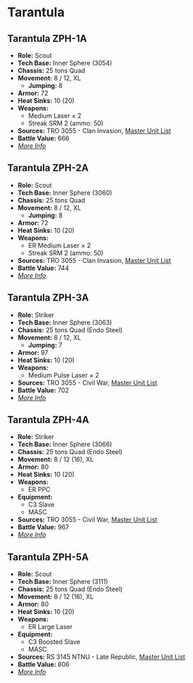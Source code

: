 # Tarantula
## Tarantula ZPH-1A
- **Role:** Scout
- **Tech Base:** Inner Sphere (3054)
- **Chassis:** 25 tons Quad
- **Movement:** 8 / 12, XL
  - **Jumping:** 8
- **Armor:** 72
- **Heat Sinks:** 10 (20)
- **Weapons:**
  - Medium Laser × 2
  - Streak SRM 2 (ammo: 50)
- **Sources:** TRO 3055 - Clan Invasion, [Master Unit List](http://masterunitlist.info/Unit/Details/3160/tarantula-zph-1)
- **Battle Value:** 666
- [*More Info*](tarantula/tarantula_zph-1a.md)

## Tarantula ZPH-2A
- **Role:** Scout
- **Tech Base:** Inner Sphere (3060)
- **Chassis:** 25 tons Quad
- **Movement:** 8 / 12, XL
  - **Jumping:** 8
- **Armor:** 72
- **Heat Sinks:** 10 (20)
- **Weapons:**
  - ER Medium Laser × 2
  - Streak SRM 2 (ammo: 50)
- **Sources:** TRO 3055 - Clan Invasion, [Master Unit List](http://masterunitlist.info/Unit/Details/3161/tarantula-zph-2a)
- **Battle Value:** 744
- [*More Info*](tarantula/tarantula_zph-2a.md)

## Tarantula ZPH-3A
- **Role:** Striker
- **Tech Base:** Inner Sphere (3063)
- **Chassis:** 25 tons Quad (Endo Steel)
- **Movement:** 8 / 12, XL
  - **Jumping:** 7
- **Armor:** 97
- **Heat Sinks:** 10 (20)
- **Weapons:**
  - Medium Pulse Laser × 2
- **Sources:** TRO 3055 - Civil War, [Master Unit List](http://masterunitlist.info/Unit/Details/3162/tarantula-zph-3a)
- **Battle Value:** 702
- [*More Info*](tarantula/tarantula_zph-3a.md)

## Tarantula ZPH-4A
- **Role:** Striker
- **Tech Base:** Inner Sphere (3066)
- **Chassis:** 25 tons Quad (Endo Steel)
- **Movement:** 8 / 12 (16), XL
- **Armor:** 80
- **Heat Sinks:** 10 (20)
- **Weapons:**
  - ER PPC
- **Equipment:**
  - C3 Slave
  - MASC
- **Sources:** TRO 3055 - Civil War, [Master Unit List](http://masterunitlist.info/Unit/Details/3163/tarantula-zph-4a)
- **Battle Value:** 967
- [*More Info*](tarantula/tarantula_zph-4a.md)

## Tarantula ZPH-5A
- **Role:** Scout
- **Tech Base:** Inner Sphere (3111)
- **Chassis:** 25 tons Quad (Endo Steel)
- **Movement:** 8 / 12 (16), XL
- **Armor:** 80
- **Heat Sinks:** 10 (20)
- **Weapons:**
  - ER Large Laser
- **Equipment:**
  - C3 Boosted Slave
  - MASC
- **Sources:** RS 3145 NTNU - Late Republic, [Master Unit List](http://masterunitlist.info/Unit/Details/6941/tarantula-zph-5a)
- **Battle Value:** 806
- [*More Info*](tarantula/tarantula_zph-5a.md)

